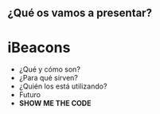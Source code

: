 ## ¿Qué os vamos a presentar?
# <span class="fragment" data-fragment-index="1">i</span>Beacons

<ul>
<li class="fragment" data-fragment-index="2">¿Qué y cómo son?</li>
<li class="fragment" data-fragment-index="3">¿Para qué sirven?</li>
<li class="fragment" data-fragment-index="4">¿Quién los está utilizando?</li>
<li class="fragment" data-fragment-index="5">Futuro</li>

<li class="fragment" data-fragment-index="6"><strong>SHOW ME THE CODE</strong></li>
</ul>
